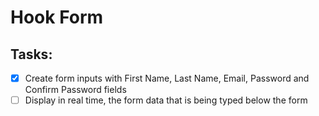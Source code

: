 # Hook Form

## Tasks:
- [x] Create form inputs  with First Name, Last Name, Email, Password and Confirm Password fields
- [ ] Display in real time, the form data that is being typed below the form